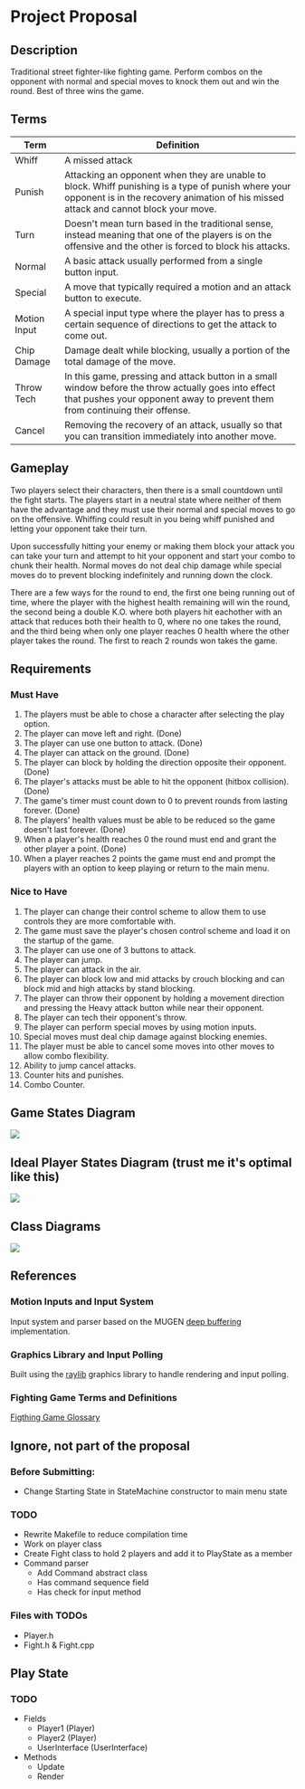 # Project Proposal

## Description

Traditional street fighter-like fighting game. Perform combos on the opponent with normal and special moves to knock them out and win the round. Best of three wins the game.

## Terms

| Term         | Definition                                                                                                                                                                                 |
| ------------ | ------------------------------------------------------------------------------------------------------------------------------------------------------------------------------------------ |
| Whiff        | A missed attack                                                                                                                                                                            |
| Punish       | Attacking an opponent when they are unable to block. Whiff punishing is a type of punish where your opponent is in the recovery animation of his missed attack and cannot block your move. |
| Turn         | Doesn't mean turn based in the traditional sense, instead meaning that one of the players is on the offensive and the other is forced to block his attacks.                                |
| Normal       | A basic attack usually performed from a single button input.                                                                                                                               |
| Special      | A move that typically required a motion and an attack button to execute.                                                                                                                   |
| Motion Input | A special input type where the player has to press a certain sequence of directions to get the attack to come out.                                                                         |
| Chip Damage  | Damage dealt while blocking, usually a portion of the total damage of the move.                                                                                                            |
| Throw Tech   | In this game, pressing and attack button in a small window before the throw actually goes into effect that pushes your opponent away to prevent them from continuing their offense.        |
| Cancel       | Removing the recovery of an attack, usually so that you can transition immediately into another move.                                                                                      |

## Gameplay

Two players select their characters, then there is a small countdown until the fight starts. The players start in a neutral state where neither of them have the advantage and they must use their normal and special moves to go on the offensive. Whiffing could result in you being whiff punished and letting your opponent take their turn.

Upon successfully hitting your enemy or making them block your attack you can take your turn and attempt to hit your opponent and start your combo to chunk their health. Normal moves do not deal chip damage while special moves do to prevent blocking indefinitely and running down the clock.

There are a few ways for the round to end, the first one being running out of time, where the player with the highest health remaining will win the round, the second being a double K.O. where both players hit eachother with an attack that reduces both their health to 0, where no one takes the round, and the third being when only one player reaches 0 health where the other player takes the round. The first to reach 2 rounds won takes the game.

## Requirements

### Must Have

1.  The players must be able to chose a character after selecting the play option.
2.  The player can move left and right. (Done)
3.  The player can use one button to attack. (Done)
4.  The player can attack on the ground. (Done)
5.  The player can block by holding the direction opposite their opponent. (Done)
6.  The player's attacks must be able to hit the opponent (hitbox collision). (Done)
7.  The game's timer must count down to 0 to prevent rounds from lasting forever. (Done)
8.  The players' health values must be able to be reduced so the game doesn't last forever. (Done)
9.  When a player's health reaches 0 the round must end and grant the other player a point. (Done)
10. When a player reaches 2 points the game must end and prompt the players with an option to keep playing or return to the main menu.

### Nice to Have

1.  The player can change their control scheme to allow them to use controls they are more comfortable with.
2.  The game must save the player's chosen control scheme and load it on the startup of the game.
3.  The player can use one of 3 buttons to attack.
4.  The player can jump.
5.  The player can attack in the air.
6.  The player can block low and mid attacks by crouch blocking and can block mid and high attacks by stand blocking.
7.  The player can throw their opponent by holding a movement direction and pressing the Heavy attack button while near their opponent.
8.  The player can tech their opponent's throw.
9.  The player can perform special moves by using motion inputs.
10. Special moves must deal chip damage against blocking enemies.
11. The player must be able to cancel some moves into other moves to allow combo flexibility.
12. Ability to jump cancel attacks.
13. Counter hits and punishes.
14. Combo Counter.

## Game States Diagram

[![](https://mermaid.ink/img/pako:eNqNVMlOwzAQ_RXLR9ReOEZVJRYBPZQWekCCcDDOEFtt7MpxKlVV_x0vNbGToJBL4pn33qzOCVNZAM5wrYmGe05KRarp4ToXyDwfV59oOp2jJeFiCaLZWJB3JSYHMuBceKcT60BO3jXghh1QzaVAsxllklOYz4PQYBIB30L6UpZwx4giVIPyZp9GhvwJCrTekeOYxmpvP-u2jIh_8Y1J2Pwj1kvDdVxeL8IftbaMwbosayEeSQXuHGUVW8fF_WwSTjS5FvHAS6ZvFRGUGcjw5OLpvcpGFAuhlYyWKDwdpyO4ABdsim49LTBkMoD8TdKC16SpIUzyiWtvGGN188u8Bb1JMUG2U-hZarQ6gBpTsmCLCzp2B0FZIefqlhqlm_Ykzh7dlGaiKTGNM1xDchH-J-LueHCf-3vTW-bT8Db4O3EpnjIiStOfLRy_uOmqVKiWFWjGRYl4sU0iuhee4ApURXhh_lwuRI41A9M_nJnPgqhtjnNhcaTRcnMUFGdaNTDBSjYlw9k32dXm1OyL9rf3a90T8S5lOJ9_AF6dmhE?type=png)](https://mermaid.live/edit#pako:eNqNVMlOwzAQ_RXLR9ReOEZVJRYBPZQWekCCcDDOEFtt7MpxKlVV_x0vNbGToJBL4pn33qzOCVNZAM5wrYmGe05KRarp4ToXyDwfV59oOp2jJeFiCaLZWJB3JSYHMuBceKcT60BO3jXghh1QzaVAsxllklOYz4PQYBIB30L6UpZwx4giVIPyZp9GhvwJCrTekeOYxmpvP-u2jIh_8Y1J2Pwj1kvDdVxeL8IftbaMwbosayEeSQXuHGUVW8fF_WwSTjS5FvHAS6ZvFRGUGcjw5OLpvcpGFAuhlYyWKDwdpyO4ABdsim49LTBkMoD8TdKC16SpIUzyiWtvGGN188u8Bb1JMUG2U-hZarQ6gBpTsmCLCzp2B0FZIefqlhqlm_Ykzh7dlGaiKTGNM1xDchH-J-LueHCf-3vTW-bT8Db4O3EpnjIiStOfLRy_uOmqVKiWFWjGRYl4sU0iuhee4ApURXhh_lwuRI41A9M_nJnPgqhtjnNhcaTRcnMUFGdaNTDBSjYlw9k32dXm1OyL9rf3a90T8S5lOJ9_AF6dmhE)

## Ideal Player States Diagram (trust me it's optimal like this)

[![](https://mermaid.ink/img/pako:eNqllkuP2jAQgP8KsrSXClA2AcJGK6TSqqoqbQ8FaaUtPViJl0SQODLObiniv9d5kfGLUJUT9nwznlfGPqGQRgQF6MAxJ58TvGU4Hb25m2wgfj8__BqMRovBd1JwhverkqklcKdCnugbSUnGq52DBfrIOQ53SbZtqZqTdS0nKroGqubu7i72BtCZKkD1qFMt0-VLhrMwFsTjYxjTJCSLRXsATIyKQ0YzVSp8oewds-gZ73cgNiu-FCH_C_-J0SKM2yT1wN-KNAe1uMHwck-7EvRoiBTBbKiBX_NAi_oaLIfcT0oxmPBOQRJ0QZWic8vVbSOTWlc14hubqqSFJcaLXEm0KoHum1pQPRe2VGNLNa_izSd2I91UGdBaB1xkckLBvLhCaM5bqiKGAG7nhWEKqLNEK1gNrI95b7EA2QmhegmtY0bf1XZUoXqtdyHc1zMCTJs-uzocCIFYYRwtYug6DVuTMH5OsqixCc-DLslt2vlgoBWL_6FQCgxKFhOWNpMTq8vPeoqlKllyfGEsSdblamNYeAn8QUIxj9nRqiABxuCkGLVbvJqgK15k4ATDFa5iFmtfE95vS4dMzwGZqjnZC8vbAipqCBqilLAUJ5F4JlWV3SAeCw83KBB_I8x2G7TJzoLDBaerYxaigLOCDJG4cLYxCl7x_iBWRR51b6wWyXH2Qml6gcQaBSf0GwWudz_2fc-5d9yp9-DM3OkQHcW2O_Ynrut7nufM5vOJ75-H6E9lwhk_uFN_PpvMHN_zZxPHGyISJZyyp_qRF9LsNdmi81_3VSGf?type=png)](https://mermaid.live/edit#pako:eNqllkuP2jAQgP8KsrSXClA2AcJGK6TSqqoqbQ8FaaUtPViJl0SQODLObiniv9d5kfGLUJUT9nwznlfGPqGQRgQF6MAxJ58TvGU4Hb25m2wgfj8__BqMRovBd1JwhverkqklcKdCnugbSUnGq52DBfrIOQ53SbZtqZqTdS0nKroGqubu7i72BtCZKkD1qFMt0-VLhrMwFsTjYxjTJCSLRXsATIyKQ0YzVSp8oewds-gZ73cgNiu-FCH_C_-J0SKM2yT1wN-KNAe1uMHwck-7EvRoiBTBbKiBX_NAi_oaLIfcT0oxmPBOQRJ0QZWic8vVbSOTWlc14hubqqSFJcaLXEm0KoHum1pQPRe2VGNLNa_izSd2I91UGdBaB1xkckLBvLhCaM5bqiKGAG7nhWEKqLNEK1gNrI95b7EA2QmhegmtY0bf1XZUoXqtdyHc1zMCTJs-uzocCIFYYRwtYug6DVuTMH5OsqixCc-DLslt2vlgoBWL_6FQCgxKFhOWNpMTq8vPeoqlKllyfGEsSdblamNYeAn8QUIxj9nRqiABxuCkGLVbvJqgK15k4ATDFa5iFmtfE95vS4dMzwGZqjnZC8vbAipqCBqilLAUJ5F4JlWV3SAeCw83KBB_I8x2G7TJzoLDBaerYxaigLOCDJG4cLYxCl7x_iBWRR51b6wWyXH2Qml6gcQaBSf0GwWudz_2fc-5d9yp9-DM3OkQHcW2O_Ynrut7nufM5vOJ75-H6E9lwhk_uFN_PpvMHN_zZxPHGyISJZyyp_qRF9LsNdmi81_3VSGf)

## Class Diagrams

[![](https://mermaid.ink/img/pako:eNqFk01PGzEQhv-K5Yo2XcihOUZcENDCAakSbQ_VStHgncQWa3tlz9JEFH57x-uEeAkVPs3Ha4_n8fhRKt-gnEvVQowXBlYBbO0Er69mpemWgFDU8kstxel0ytaMrXMNARRhqF3WHh2Ja6cxGAKnMMe-gcVLR4Y24vQvb_3ewibtSLls5_jBYcNVyvKPOZ7WVPyMGK4dy5egUNhFb8rsAyry4TmfXz1zvhvMuBcdC0zbJw_eNJXouLiNn0XyRpq1oclhuO8avtFk2Xog0dChIKBr-PAy8VRQ2jY-tIixgBcJoRF-KdQOh3AMUPzxfduIO9zHP8UhU7J6QViiOhY_cE19wNkFY4gdPw6OMGxZnTljgYx3iRbsnFhSVRrV_blvWxM5NbkydOfXH183PxXe5f720rc0Z0RQHveK1b6tLayipw9MquvpBhysOGMXpnCrUjdMzg0obVyakli4I11-SbvQCC3pN1OqD_yqdFUqRvcsJn10118D4FkaQh9Nolq9O0vVf4dpV1meSIvBgmn42w71akkaeSLknM0Gwn0ta5d00JO_3Tgl5xR6PJHB9yst50toI3u5_vbPv0Q7cL-93_lP_wACk0sn?type=png)](https://mermaid.live/edit#pako:eNqFk01PGzEQhv-K5Yo2XcihOUZcENDCAakSbQ_VStHgncQWa3tlz9JEFH57x-uEeAkVPs3Ha4_n8fhRKt-gnEvVQowXBlYBbO0Er69mpemWgFDU8kstxel0ytaMrXMNARRhqF3WHh2Ja6cxGAKnMMe-gcVLR4Y24vQvb_3ewibtSLls5_jBYcNVyvKPOZ7WVPyMGK4dy5egUNhFb8rsAyry4TmfXz1zvhvMuBcdC0zbJw_eNJXouLiNn0XyRpq1oclhuO8avtFk2Xog0dChIKBr-PAy8VRQ2jY-tIixgBcJoRF-KdQOh3AMUPzxfduIO9zHP8UhU7J6QViiOhY_cE19wNkFY4gdPw6OMGxZnTljgYx3iRbsnFhSVRrV_blvWxM5NbkydOfXH183PxXe5f720rc0Z0RQHveK1b6tLayipw9MquvpBhysOGMXpnCrUjdMzg0obVyakli4I11-SbvQCC3pN1OqD_yqdFUqRvcsJn10118D4FkaQh9Nolq9O0vVf4dpV1meSIvBgmn42w71akkaeSLknM0Gwn0ta5d00JO_3Tgl5xR6PJHB9yst50toI3u5_vbPv0Q7cL-93_lP_wACk0sn)

## References

### Motion Inputs and Input System

Input system and parser based on the MUGEN [deep buffering](https://mugen-net.work/wiki/index.php?title=Deep_Buffering#Algorithm) implementation.

### Graphics Library and Input Polling

Built using the [raylib](https://www.raylib.com) graphics library to handle rendering and input polling.

### Fighting Game Terms and Definitions

[Figthing Game Glossary](https://glossary.infil.net/)

## Ignore, not part of the proposal

### Before Submitting:

- Change Starting State in StateMachine constructor to main menu state

### TODO

- Rewrite Makefile to reduce compilation time
- Work on player class
- Create Fight class to hold 2 players and add it to PlayState as a member
- Command parser
  - Add Command abstract class
  - Has command sequence field
  - Has check for input method

### Files with TODOs

- Player.h
- Fight.h & Fight.cpp

## Play State

### TODO

- Fields
  - Player1 (Player)
  - Player2 (Player)
  - UserInterface (UserInterface)
- Methods
  - Update
  - Render
